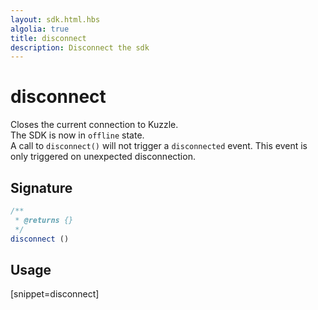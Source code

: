 ```yaml
---
layout: sdk.html.hbs
algolia: true
title: disconnect
description: Disconnect the sdk
---
```


# disconnect

Closes the current connection to Kuzzle.  
The SDK is now in `offline` state.  
A call to `disconnect()` will not trigger a `disconnected` event. This event is only triggered on unexpected disconnection.

## Signature

```javascript
/**
 * @returns {}
 */
disconnect ()
```

## Usage

[snippet=disconnect]
